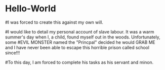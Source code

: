 # Hello-World
#I was forced to create this against my own will.

#I would like to detail my personal account of slave labour. It was a warm summer's day when I, a child, found myself out in the woods. Unfortunately, some #EVIL MONSTER named the "Princpal" decided he would GRAB ME and I have never been able to escape this horrible prison called school since!!!

#To  this day, I am forced to complete his tasks as his servant and minon.
